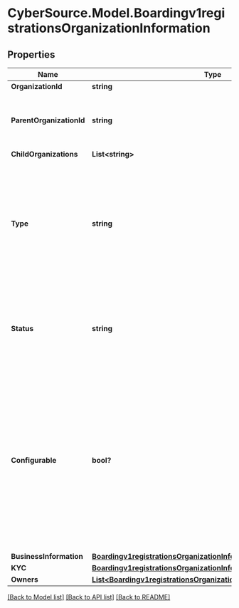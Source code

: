 # CyberSource.Model.Boardingv1registrationsOrganizationInformation
## Properties

Name | Type | Description | Notes
------------ | ------------- | ------------- | -------------
**OrganizationId** | **string** |  | [optional] 
**ParentOrganizationId** | **string** | This field is required for Organization Types: MERCHANT, TRANSACTING  | [optional] 
**ChildOrganizations** | **List&lt;string&gt;** |  | [optional] 
**Type** | **string** | Determines the type of organization in the hirarchy that this registration will use to onboard this Organization Possible Values:   - &#39;TRANSACTING&#39;   - &#39;STRUCTURAL&#39;   - &#39;MERCHANT&#39;  | [optional] 
**Status** | **string** | Determines the status that the organization will be after being onboarded Possible Values:             - &#39;LIVE&#39;             - &#39;TEST&#39;             - &#39;DRAFT&#39;  | [optional] 
**Configurable** | **bool?** | This denotes the one organization, with exception to the TRANSACTING types, that is allowed to be used for configuration purposes against products.  Eventually this field will be deprecated and all organizations will be allowed for product configuration. | [optional] [default to false]
**BusinessInformation** | [**Boardingv1registrationsOrganizationInformationBusinessInformation**](Boardingv1registrationsOrganizationInformationBusinessInformation.md) |  | 
**KYC** | [**Boardingv1registrationsOrganizationInformationKYC**](Boardingv1registrationsOrganizationInformationKYC.md) |  | [optional] 
**Owners** | [**List&lt;Boardingv1registrationsOrganizationInformationOwners&gt;**](Boardingv1registrationsOrganizationInformationOwners.md) |  | [optional] 

[[Back to Model list]](../README.md#documentation-for-models) [[Back to API list]](../README.md#documentation-for-api-endpoints) [[Back to README]](../README.md)

